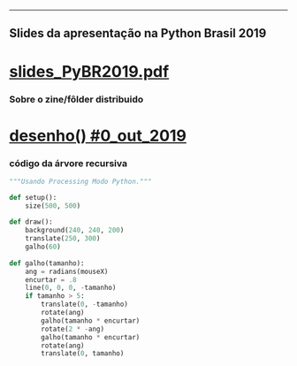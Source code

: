 
---

## Slides da apresentação na Python Brasil 2019

# [slides_PyBR2019.pdf](slides_PyBR2019.pdf)

### Sobre o zine/fôlder distribuido

# [desenho() #0_out_2019](http://desenho.lugaralgum.com/)

### código da árvore recursiva

```python
"""Usando Processing Modo Python."""

def setup():
    size(500, 500)
 
def draw():
    background(240, 240, 200)
    translate(250, 300)
    galho(60)
    
def galho(tamanho):
    ang = radians(mouseX)
    encurtar = .8
    line(0, 0, 0, -tamanho)  
    if tamanho > 5:
        translate(0, -tamanho)
        rotate(ang)
        galho(tamanho * encurtar)  
        rotate(2 * -ang)
        galho(tamanho * encurtar) 
        rotate(ang)
        translate(0, tamanho)
    
```


